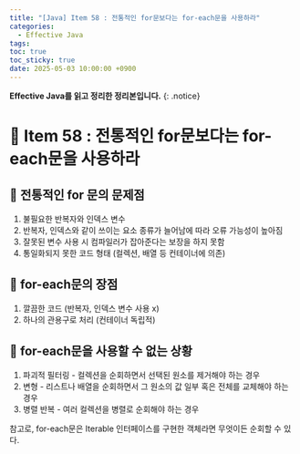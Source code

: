 ```yaml
---
title: "[Java] Item 58 : 전통적인 for문보다는 for-each문을 사용하라"
categories:
  - Effective Java
tags:
toc: true
toc_sticky: true
date: 2025-05-03 10:00:00 +0900
---
```


<strong>Effective Java를 읽고 정리한 정리본입니다.</strong>
{: .notice}

# 📌 Item 58 : 전통적인 for문보다는 for-each문을 사용하라

## 🫧 전통적인 for 문의 문제점

1. 불필요한 반복자와 인덱스 변수
2. 반복자, 인덱스와 같이 쓰이는 요소 종류가 늘어남에 따라 오류 가능성이 높아짐
3. 잘못된 변수 사용 시 컴파일러가 잡아준다는 보장을 하지 못함
4. 통일화되지 못한 코드 형태 (컬렉션, 배열 등 컨테이너에 의존)

## 🫧 for-each문의 장점
1. 깔끔한 코드 (반복자, 인덱스 변수 사용 x)
2. 하나의 관용구로 처리 (컨테이너 독립적)

## 🫧 for-each문을 사용할 수 없는 상황
1. 파괴적 필터링 - 컬렉션을 순회하면서 선택된 원소를 제거해야 하는 경우
2. 변형 - 리스트나 배열을 순회하면서 그 원소의 값 일부 혹은 전체를 교체해야 하는 경우
3. 병렬 반복 - 여러 컬렉션을 병렬로 순회해야 하는 경우

참고로, for-each문은 Iterable 인터페이스를 구현한 객체라면 무엇이든 순회할 수 있다. 